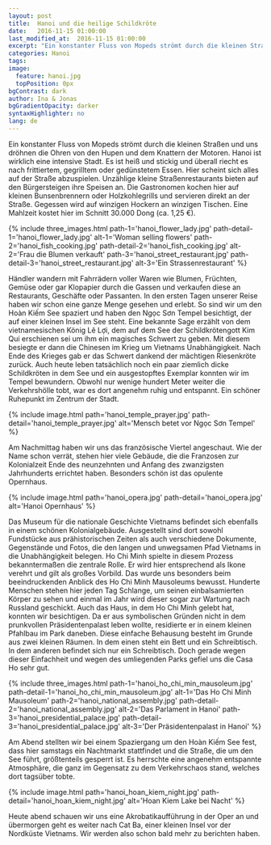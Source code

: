 ```yaml
---
layout: post
title:  Hanoi und die heilige Schildkröte
date:   2016-11-15 01:00:00
last_modified_at:  2016-11-15 01:00:00
excerpt: "Ein konstanter Fluss von Mopeds strömt durch die kleinen Straßen und uns dröhnen die Ohren von den Hupen und dem Knattern der Motoren."
categories: Hanoi
tags:
image:
  feature: hanoi.jpg
  topPosition: 0px
bgContrast: dark
author: Ina & Jonas
bgGradientOpacity: darker
syntaxHighlighter: no
lang: de
---
```

Ein konstanter Fluss von Mopeds strömt durch die kleinen Straßen und uns dröhnen die Ohren von den Hupen und dem Knattern der Motoren. Hanoi ist wirklich eine intensive Stadt. Es ist heiß und stickig und überall riecht es nach frittiertem, gegrilltem oder gedünstetem Essen. Hier scheint sich alles auf der Straße abzuspielen. Unzählige kleine Straßenrestaurants bieten auf den Bürgersteigen ihre Speisen an. Die Gastronomen kochen hier auf kleinen Bunsenbrennern oder Holzkohlegrills und servieren direkt an der Straße. Gegessen wird auf winzigen Hockern an winzigen Tischen. Eine Mahlzeit kostet hier im Schnitt 30.000 Dong (ca. 1,25 €).

{% include three_images.html path-1='hanoi_flower_lady.jpg' path-detail-1='hanoi_flower_lady.jpg' alt-1='Woman selling flowers'
                            path-2='hanoi_fish_cooking.jpg' path-detail-2='hanoi_fish_cooking.jpg' alt-2='Frau die Blumen verkauft'
                            path-3='hanoi_street_restaurant.jpg' path-detail-3='hanoi_street_restaurant.jpg' alt-3='Ein Strassenrestaurant' %}

Händler wandern mit Fahrrädern voller Waren wie Blumen, Früchten, Gemüse oder gar Klopapier durch die Gassen und verkaufen diese an Restaurants, Geschäfte oder Passanten.
In den ersten Tagen unserer Reise haben wir schon eine ganze Menge gesehen und erlebt. So sind wir um den Hoàn Kiếm See spaziert und haben den Ngọc Sơn Tempel besichtigt, der auf einer kleinen Insel im See steht. Eine bekannte Sage erzählt von dem vietnamesischen König Lê Lợi, dem auf dem See der Schildkrötengott Kim Qui erschienen sei um ihm ein magisches Schwert zu geben. Mit diesem besiegte er dann die Chinesen im Krieg um Vietnams Unabhängigkeit. Nach Ende des Krieges gab er das Schwert dankend der mächtigen Riesenkröte zurück. Auch heute leben tatsächlich noch ein paar ziemlich dicke Schildkröten in dem See und ein ausgestopftes Exemplar konnten wir im Tempel bewundern. Obwohl nur wenige hundert Meter weiter die Verkehrshölle tobt, war es dort angenehm ruhig und entspannt. Ein schöner Ruhepunkt im Zentrum der Stadt.

{% include image.html path='hanoi_temple_prayer.jpg' path-detail='hanoi_temple_prayer.jpg' alt='Mensch betet vor Ngọc Sơn Tempel' %}

Am Nachmittag haben wir uns das französische Viertel angeschaut. Wie der Name schon verrät, stehen hier viele Gebäude, die die Franzosen zur Kolonialzeit Ende des neunzehnten und Anfang des zwanzigsten Jahrhunderts errichtet haben. Besonders schön ist das opulente Opernhaus.

{% include image.html path='hanoi_opera.jpg' path-detail='hanoi_opera.jpg' alt='Hanoi Opernhaus' %}

Das Museum für die nationale Geschichte Vietnams befindet sich ebenfalls in einem schönen Kolonialgebäude. Ausgestellt sind dort sowohl Fundstücke aus prähistorischen Zeiten als auch verschiedene Dokumente, Gegenstände und Fotos, die den langen und unwegsamen Pfad Vietnams in die Unabhängigkeit belegen. Ho Chi Minh spielte in diesem Prozess bekanntermaßen die zentrale Rolle. Er wird hier entsprechend als Ikone verehrt und gilt als großes Vorbild. Das wurde uns besonders beim beeindruckenden Anblick des Ho Chi Minh Mausoleums bewusst. Hunderte Menschen stehen hier jeden Tag Schlange, um seinen einbalsamierten Körper zu sehen und einmal im Jahr wird dieser sogar zur Wartung nach Russland geschickt.
Auch das Haus, in dem Ho Chi Minh gelebt hat, konnten wir besichtigen. Da er aus symbolischen Gründen nicht in dem prunkvollen Präsidentenpalast leben wollte, residierte er in einem kleinen Pfahlbau im Park daneben. Diese einfache Behausung besteht im Grunde aus zwei kleinen Räumen. In dem einen steht ein Bett und ein Schreibtisch. In dem anderen befindet sich nur ein Schreibtisch. Doch gerade wegen dieser Einfachheit und wegen des umliegenden Parks gefiel uns die Casa Ho sehr gut.

{% include three_images.html path-1='hanoi_ho_chi_min_mausoleum.jpg' path-detail-1='hanoi_ho_chi_min_mausoleum.jpg' alt-1='Das Ho Chi Minh Mausoleum'
                            path-2='hanoi_national_assembly.jpg' path-detail-2='hanoi_national_assembly.jpg' alt-2='Das Parlament in Hanoi'
                            path-3='hanoi_presidential_palace.jpg' path-detail-3='hanoi_presidential_palace.jpg' alt-3='Der Präsidentenpalast in Hanoi' %}

Am Abend stellten wir bei einem Spaziergang um den Hoàn Kiếm See fest, dass hier samstags ein Nachtmarkt stattfindet und die Straße, die um den See führt, größtenteils gesperrt ist. Es herrschte eine angenehm entspannte Atmosphäre, die ganz im Gegensatz zu dem Verkehrschaos stand, welches dort tagsüber tobte.

{% include image.html path='hanoi_hoan_kiem_night.jpg' path-detail='hanoi_hoan_kiem_night.jpg' alt='Hoan Kiem Lake bei Nacht' %}

Heute abend schauen wir uns eine Akrobatikaufführung in der Oper an und übermorgen geht es weiter nach Cat Ba, einer kleinen Insel vor der Nordküste Vietnams. Wir werden also schon bald mehr zu berichten haben.
